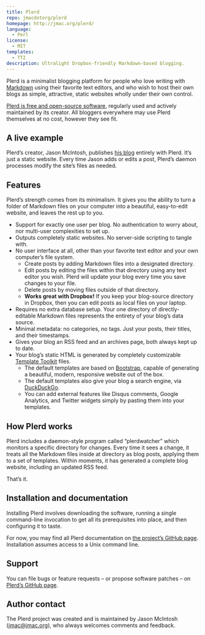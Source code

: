 ```yaml
---
title: Plerd
repo: jmacdotorg/plerd
homepage: http://jmac.org/plerd/
language:
  - Perl
license:
  - MIT
templates:
  - TT2
description: Ultralight Dropbox-friendly Markdown-based blogging.
---
```


Plerd is a minimalist blogging platform for people who love writing with <a href="http://daringfireball.net/projects/markdown/">Markdown</a> using their favorite text editors, and who wish to host their own blogs as simple, attractive, static websites wholly under their own control.

<a href="https://github.com/jmacdotorg/plerd">Plerd is free and open-source software</a>, regularly used and actively maintained by its creator. All bloggers everywhere may use Plerd themselves at no cost, however they see fit.

<h2 id="aliveexample">A live example</h2>

Plerd&#8217;s creator, Jason McIntosh, publishes <a href="http://fogknife.com">his blog</a> entirely with Plerd. It&#8217;s just a static website. Every time Jason adds or edits a post, Plerd&#8217;s daemon processes modify the site&#8217;s files as needed.

<h2 id="features">Features</h2>

Plerd&#8217;s strength comes from its minimalism. It gives you the ability to turn a folder of Markdown files on your computer into a beautiful, easy-to-edit website, and leaves the rest up to you.

<ul>
<li>Support for exactly one user per blog. No authentication to worry about, nor multi-user complexities to set up.</li>
<li>Outputs completely static websites. No server-side scripting to tangle with.</li>
<li>No user interface at all, other than your favorite text editor and your own computer&#8217;s file system.

<ul>
<li>Create posts by adding Markdown files into a designated directory.</li>
<li>Edit posts by editing the files within that directory using any text editor you wish. Plerd will update your blog every time you save changes to your file.</li>
<li>Delete posts by moving files outside of that directory.</li>
<li><strong>Works great with Dropbox!</strong> If you keep your blog-source directory in Dropbox, then you can edit posts as local files on your laptop.</li>
</ul></li>
<li>Requires no extra database setup. Your one directory of directly-editable Markdown files represents the entirety of your blog&#8217;s data source.</li>
<li>Minimal metadata: no categories, no tags. Just your posts, their titles, and their timestamps.</li>
<li>Gives your blog an RSS feed and an archives page, both always kept up to date.</li>
<li>Your blog&#8217;s static HTML is generated by completely customizable <a href="http://template-toolkit.org">Template Toolkit</a> files.

<ul>
<li>The default templates are based on <a href="http://getbootstrap.com">Bootstrap</a>, capable of generating a beautiful, modern, responsive website out of the box.</li>
<li>The default templates also give your blog a search engine, via <a href="http://duckduckgo.com">DuckDuckGo</a>.</li>
<li>You can add external features like Disqus comments, Google Analytics, and Twitter widgets simply by pasting them into your templates.</li>
</ul></li>
</ul>

<h2 id="howplerdworks">How Plerd works</h2>

Plerd includes a daemon-style program called &#8220;plerdwatcher&#8221; which monitors a specific directory for changes. Every time it sees a change, it treats all the Markdown files inside at directory as blog posts, applying them to a set of templates. Within moments, it has generated a complete blog website, including an updated RSS feed.

That&#8217;s it.

<h2 id="installationanddocumentation">Installation and documentation</h2>

Installing Plerd involves downloading the software, running a single command-line invocation to get all its prerequisites into place, and then configuring it to taste.

For now, you may find all Plerd documentation on <a href="https://github.com/jmacdotorg/plerd#readme">the project&#8217;s GitHub page</a>. Installation assumes access to a Unix command line.

<h2 id="support">Support</h2>

You can file bugs or feature requests &#8211; or propose software patches &#8211; on <a href="https://github.com/jmacdotorg/plerd">Plerd&#8217;s GitHub page</a>.

<h2 id="authorcontact">Author contact</h2>

The Plerd project was created and is maintained by Jason McIntosh (<a href="&#x6d;&#x61;&#105;&#x6c;&#x74;&#111;&#58;&#x6a;&#x6d;&#x61;&#x63;&#64;&#106;&#109;&#x61;&#99;&#46;&#111;&#114;&#103;">&#106;&#109;&#x61;&#99;&#x40;&#106;&#x6d;&#97;&#x63;&#x2e;&#x6f;&#x72;&#x67;</a>), who always welcomes comments and feedback.


